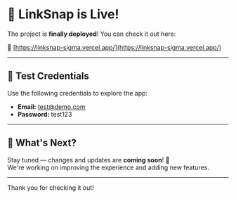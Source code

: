 # 🎉 LinkSnap is Live!

The project is **finally deployed**! You can check it out here:

🔗 [https://linksnap-sigma.vercel.app/](https://linksnap-sigma.vercel.app/)

---

## 🧪 Test Credentials

Use the following credentials to explore the app:

- **Email:** test@demo.com  
- **Password:** test123

---

## 🚧 What's Next?

Stay tuned — changes and updates are **coming soon**! 🚀  
We're working on improving the experience and adding new features.

---

Thank you for checking it out!
